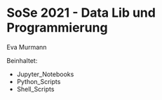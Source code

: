 # SoSe 2021 - Data Lib und Programmierung
Eva Murmann

Beinhaltet: 
- Jupyter_Notebooks
- Python_Scripts
- Shell_Scripts
